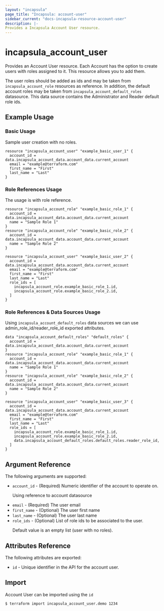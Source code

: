 ```yaml
---
layout: "incapsula"
page_title: "Incapsula: account-user"
sidebar_current: "docs-incapsula-resource-account-user"
description: |-
Provides a Incapsula Account User resource.
---
```


# incapsula_account_user

Provides an Account User resource.
Each Account has the option to create users with roles assigned to it. This resource allows you to add them.

The user roles should be added as ids and may be taken from `incapsula_account_role` resources as reference.
In addition, the default account roles may be taken from `incapsula_account_default_roles` datasource.
This data source contains the Administrator and Reader default role ids.

## Example Usage

### Basic Usage

Sample user creation with no roles.

```hcl
resource "incapsula_account_user" "example_basic_user_1" {
  account_id = data.incapsula_account_data.account_data.current_account
  email = "example@terraform.com"
  first_name = "First"
  last_name = "Last"
}

```

### Role References Usage

The usage is with role reference.

```hcl
resource "incapsula_account_role" "example_basic_role_1" {
  account_id = data.incapsula_account_data.account_data.current_account
  name = "Sample Role 1"
}
resource "incapsula_account_role" "example_basic_role_2" {
  account_id = data.incapsula_account_data.account_data.current_account
  name = "Sample Role 2"
}

resource "incapsula_account_user" "example_basic_user_2" {
  account_id = data.incapsula_account_data.account_data.current_account
  email = "example@terraform.com"
  first_name = "First"
  last_name = "Last"
  role_ids = [
    incapsula_account_role.example_basic_role_1.id,
    incapsula_account_role.example_basic_role_2.id,
  ]
}
```

### Role References & Data Sources Usage

Using `incapsula_account_default_roles` data sources we can use admin_role_id/reader_role_id exported attributes.

```hcl
data "incapsula_account_default_roles" "default_roles" {
  account_id = data.incapsula_account_data.account_data.current_account
}
resource "incapsula_account_role" "example_basic_role_1" {
  account_id = data.incapsula_account_data.account_data.current_account
  name = "Sample Role 1"
}
resource "incapsula_account_role" "example_basic_role_2" {
  account_id = data.incapsula_account_data.account_data.current_account
  name = "Sample Role 2"
}

resource "incapsula_account_user" "example_basic_user_3" {
  account_id = data.incapsula_account_data.account_data.current_account
  email = "example@terraform.com"
  first_name = "First"
  last_name = "Last"
  role_ids = [
    incapsula_account_role.example_basic_role_1.id,
    incapsula_account_role.example_basic_role_2.id,
    data.incapsula_account_default_roles.default_roles.reader_role_id,
  ]
}
```


## Argument Reference

The following arguments are supported:

* `account_id` - (Required) Numeric identifier of the account to operate on. <p/>
  Using reference to account datasource
* `email` - (Required) The user email
* `first_name` - (Optional) The user first name
* `last_name` - (Optional) The user last name
* `role_ids` - (Optional) List of role ids to be associated to the user. <p/>
  Default value is an empty list (user with no roles).


## Attributes Reference

The following attributes are exported:

* `id` - Unique identifier in the API for the account user.

## Import

Account User can be imported using the `id`
```
$ terraform import incapsula_account_user.demo 1234
```